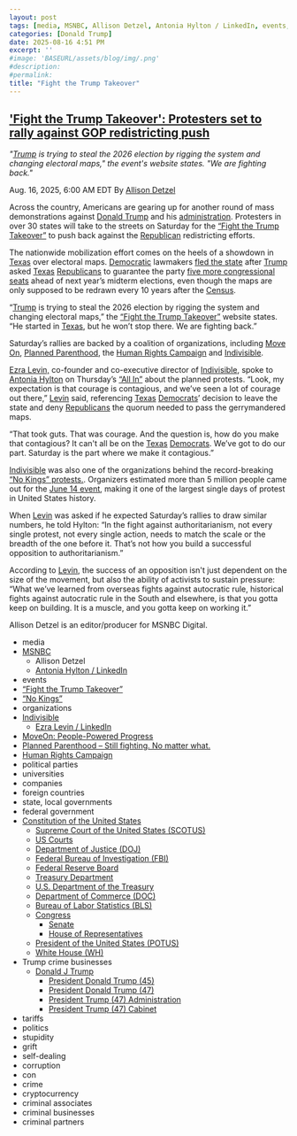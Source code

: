```yaml
---
layout: post
tags: [media, MSNBC, Allison Detzel, Antonia Hylton / LinkedIn, events, “Fight the Trump Takeover”, “No Kings”, organizations, Indivisible, Ezra Levin / LinkedIn, MoveOn –  People-Powered Progress, Planned Parenthood – Still fighting. No matter what., Human Rights Campaign, political parties, universities, companies, foreign countries, state local governments, federal government, Constitution of the United States, Supreme Court of the United States (SCOTUS), US Courts, Department of Justice (DOJ), Federal Bureau of Investigation (FBI), Federal Reserve Board, Treasury Department, U.S. Department of the Treasury, Department of Commerce (DOC), Bureau of Labor Statistics (BLS), Congress, Senate, House of Representatives, President of the United States (POTUS), White House (WH), Trump crime businesses, Donald J Trump, President Donald Trump (45), President Donald Trump (47), President Trump (47) Administration, President Trump (47) Cabinet, tariffs, politics, stupidity, grift, self-dealing, corruption, con, crime, cryptocurrency, criminal associates, criminal businesses, criminal partners]
categories: [Donald Trump]
date: 2025-08-16 4:51 PM
excerpt: ''
#image: 'BASEURL/assets/blog/img/.png'
#description:
#permalink:
title: "Fight the Trump Takeover"
---
```



## ['Fight the Trump Takeover': Protesters set to rally against GOP redistricting push](https://www.msnbc.com/top-stories/latest/fight-the-trump-takeover-protests-redistricting-texas-rcna225289)

*"[Trump](https://www.donaldjtrump.com/) is trying to steal the 2026 election by rigging the system and changing electoral maps," the event's website states. "We are fighting back."*

Aug. 16, 2025, 6:00 AM EDT
By [Allison Detzel](https://www.msnbc.com/author/allison-detzel-ncpn1310186)

Across the country, Americans are gearing up for another round of mass demonstrations against [Donald Trump](https://www.msnbc.com/donald-trump) and his [administration](https://www.whitehouse.gov/administration/). Protesters in over 30 states will take to the streets on Saturday for the [“Fight the Trump Takeover”](https://www.fightthetrumptakeover.com/) to push back against the [Republican](https://www.gop.com/) redistricting efforts.

The nationwide mobilization effort comes on the heels of a showdown in [Texas](https://www.texas.gov/) over electoral maps. [Democratic](https://www.democrats.org/,) lawmakers [fled the state](https://www.msnbc.com/ana-cabrera-reports/watch/texas-house-unable-to-reach-quorum-due-to-dem-absences-amid-redistricting-battle-245073989947) after [Trump](https://www.donaldjtrump.com/) asked [Texas](https://www.texas.gov/) [Republicans](https://www.gop.com/) to guarantee the party [five more congressional seats](https://www.msnbc.com/rachel-maddow-show/maddowblog/texas-redistricting-republicans-trump-reward-rcna223348) ahead of next year’s midterm elections, even though the maps are only supposed to be redrawn every 10 years after the [Census](https://www.census.gov/).

“[Trump](https://www.donaldjtrump.com/) is trying to steal the 2026 election by rigging the system and changing electoral maps,” the [“Fight the Trump Takeover”](https://www.fightthetrumptakeover.com/) website states. “He started in [Texas](https://www.texas.gov/), but he won’t stop there. We are fighting back.”

Saturday’s rallies are backed by a coalition of organizations, including [Move On](https://front.moveon.org/), [Planned Parenthood](https://www.weareplannedparenthoodaction.org/), the [Human Rights Campaign](https://give.hrc.org/) and [Indivisible](https://indivisible.org/).

[Ezra Levin,](https://www.msnbc.com/all-in/watch/-fight-the-trump-takeover-protests-set-to-rock-20-states-this-weekend-245027909669) co-founder and co-executive director of [Indivisible](https://indivisible.org/), spoke to [Antonia Hylton](https://www.linkedin.com/in/antonia-hylton-380bb887/) on Thursday’s [“All In”](https://www.msnbc.com/all) about the planned protests. “Look, my expectation is that courage is contagious, and we’ve seen a lot of courage out there,” [Levin](https://www.linkedin.com/in/ezralevin/) said, referencing [Texas](https://www.texas.gov/) [Democrats](https://www.democrats.org/)’ decision to leave the state and deny [Republicans](https://www.gop.com/) the quorum needed to pass the gerrymandered maps.

“That took guts. That was courage. And the question is, how do you make that contagious? It can't all be on the [Texas](https://www.texas.gov/) [Democrats](https://www.democrats.org/). We’ve got to do our part. Saturday is the part where we make it contagious.”

[Indivisible](https://indivisible.org/) was also one of the organizations behind the record-breaking [“No Kings” protests.](https://www.msnbc.com/opinion/msnbc-opinion/no-kings-protests-trump-military-parade-rcna212922). Organizers estimated more than 5 million people came out for the [June 14 event](https://www.nokings.org/), making it one of the largest single days of protest in United States history.

When [Levin](https://www.linkedin.com/in/ezralevin/) was asked if he expected Saturday’s rallies to draw similar numbers, he told Hylton: “In the fight against authoritarianism, not every single protest, not every single action, needs to match the scale or the breadth of the one before it. That’s not how you build a successful opposition to authoritarianism.”

According to [Levin](https://www.linkedin.com/in/ezralevin/), the success of an opposition isn't just dependent on the size of the movement, but also the ability of activists to sustain pressure: “What we’ve learned from overseas fights against autocratic rule, historical fights against autocratic rule in the South and elsewhere, is that you gotta keep on building. It is a muscle, and you gotta keep on working it.”

Allison Detzel is an editor/producer for MSNBC Digital.

- media 
- [MSNBC](https://www.msnbc.com/)
    - Allison Detzel
    - [Antonia Hylton / LinkedIn](https://www.linkedin.com/in/antonia-hylton-380bb887/)
- events
- [“Fight the Trump Takeover”](https://www.fightthetrumptakeover.com/)
- [“No Kings”](https://www.nokings.org/)
- organizations 
- [Indivisible](https://indivisible.org/)
    - [Ezra Levin / LinkedIn](https://www.linkedin.com/in/ezralevin/)
- [MoveOn: People-Powered Progress](https://front.moveon.org/)
- [Planned Parenthood – Still fighting. No matter what.](https://www.weareplannedparenthoodaction.org/6iOI0_HnUUmPu_6_SRgayg2)
- [Human Rights Campaign](https://give.hrc.org/page/153578/donate/1?locale=en-US)
- political parties 
- universities 
- companies 
- foreign countries 
- state, local governments 
- federal government 
- [Constitution of the United States](https://constitution.congress.gov/)
    - [Supreme Court of the United States (SCOTUS)](https://www.supremecourt.gov/)
    - [US Courts](https://www.uscourts.gov/)
    - [Department of Justice (DOJ)](https://www.justice.gov/)
    - [Federal Bureau of Investigation (FBI)](https://www.fbi.gov/)
    - [Federal Reserve Board](https://www.federalreserve.gov/)
    - [Treasury Department](https://home.treasury.gov/)
    - [U.S. Department of the Treasury](https://home.treasury.gov/)
    - [Department of Commerce (DOC)](https://www.commerce.gov/)
    - [Bureau of Labor Statistics (BLS)](https://www.bls.gov/)
    - [Congress](https://www.congress.gov/)
        - [Senate](https://www.senate.gov/)
        - [House of Representatives](https://www.house.gov/)
    - [President of the United States (POTUS)](https://www.whitehouse.gov/)
    - [White House (WH)](https://www.whitehouse.gov/)
- Trump crime businesses 
    - [Donald J Trump](https://www.donaldjtrump.com/)
         - [President Donald Trump (45)](https://trumpwhitehouse.archives.gov/)
        - [President Donald Trump (47)](https://www.whitehouse.gov/administration/donald-j-trump/)
        - [President Trump (47) Administration](https://www.whitehouse.gov/administration/)
        - [President Trump (47) Cabinet](https://www.whitehouse.gov/administration/the-cabinet/)
- tariffs
- politics
- stupidity
- grift
- self-dealing
- corruption
- con
- crime
- cryptocurrency 
- criminal associates
- criminal businesses
- criminal partners
 

